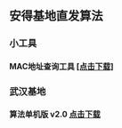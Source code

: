 ## 安得基地直发算法
### 小工具
#### MAC地址查询工具 [[点击下载]](./MAC地址查询工具.zip)
### 武汉基地
#### 算法单机版 v2.0 [点击下载](./MAC地址查询工具.zip)
